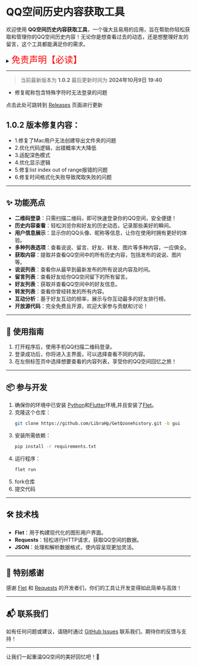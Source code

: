 # QQ空间历史内容获取工具

欢迎使用 **QQ空间历史内容获取工具**，一个强大且易用的应用，旨在帮助你轻松获取和管理你的QQ空间历史内容！无论你是想查看过去的动态，还是想整理好友的留言，这个工具都能满足你的需求。


<details><summary><font color="#FF0000" size="5">免责声明【必读】</font></summary>

本工具仅供学习和技术研究使用，不得用于任何商业或非法行为，否则后果自负。

本工具的作者不对本工具的安全性、完整性、可靠性、有效性、正确性或适用性做任何明示或暗示的保证，也不对本工具的使用或滥用造成的任何直接或间接的损失、责任、索赔、要求或诉讼承担任何责任。

本工具的作者保留随时修改、更新、删除或终止本工具的权利，无需事先通知或承担任何义务。

本工具的使用者应遵守相关法律法规，尊重微信的版权和隐私，不得侵犯微信或其他第三方的合法权益，不得从事任何违法或不道德的行为。

本工具的使用者在下载、安装、运行或使用本工具时，即表示已阅读并同意本免责声明。如有异议，请立即停止使用本工具，并删除所有相关文件。

</details>

---
> 当前最新版本为 **1.0.2** 最后更新时间为 **2024年10月9日 19:40**
- 修复昵称包含特殊字符时无法登录的问题

点击此处可跳转到 [Releases](https://github.com/LibraHp/GetQzonehistory/releases/tag/gui-v1.0.2) 页面进行更新
## 1.0.2 版本修复内容：
- 1.修复了Mac用户无法创建导出文件夹的问题
- 2.优化代码逻辑，出错概率大大降低
- 3.适配深色模式
- 4.优化显示逻辑
- 5.修复list index out of range报错的问题
- 6.修复时间格式化失败导致爬取失败的问题
---
## ✨ 功能亮点

- **二维码登录**：只需扫描二维码，即可快速登录你的QQ空间，安全便捷！
- **历史内容查看**：轻松浏览你和好友的历史动态，记录那些美好的瞬间。
- **用户信息展示**：显示你的QQ头像、昵称等信息，让你在使用时拥有更好的体验。
- **多种列表选项**：查看说说、留言、好友、转发、图片等多种内容，一应俱全。
- **获取内容**：提取并查看QQ空间中的所有历史内容，包括发布的说说、图片等。
- **说说列表**：查看你从最早到最新发布的所有说说内容及时间。
- **留言列表**：查看好友给你QQ空间留下的所有留言。
- **好友列表**：获取并查看QQ空间中的好友信息。
- **转发列表**：查看你曾经转发的所有内容。
- **互动分析**：基于好友互动的频率，展示与你互动最多的好友排行榜。
- **开放源代码**：完全免费且开源，欢迎大家参与贡献和讨论！
---

## 🚀 使用指南

1. 打开程序后，使用手机QQ扫描二维码登录。
2. 登录成功后，你将进入主界面，可以选择查看不同的内容。
3. 在左侧标签页中选择想要查看的内容列表，享受你的QQ空间回忆之旅！

---

## 📦 参与开发

1. 确保你的环境中已安装 [Python](https://www.python.org/downloads/)和[Flutter](https://flutter.cn/)环境,并且安装了[Flet](https://flet.dev/)。
2. 克隆这个仓库：
   ```bash
   git clone https://github.com/LibraHp/GetQzonehistory.git -b gui
   ```
3. 安装所需依赖：
   ```bash
   pip install -r requirements.txt
   ```
4. 运行程序：
   ```bash
   flet run
   ```
5. fork仓库
6. 提交代码
---


## 🛠️ 技术栈

- **Flet**：用于构建现代化的图形用户界面。
- **Requests**：轻松进行HTTP请求，获取QQ空间的数据。
- **JSON**：处理和解析数据格式，使内容呈现更加灵活。

---

## 🙌 特别感谢

感谢 [Flet](https://flet.dev) 和 [Requests](https://docs.python-requests.org/en/latest/) 的开发者们，你们的工具让开发变得如此简单与高效！

---

## 📬 联系我们

如有任何问题或建议，请随时通过 [GitHub Issues](https://github.com/LibraHp/GetQzonehistory/issues) 联系我们。期待你的反馈与支持！

---

让我们一起重温QQ空间的美好回忆吧！🌟

